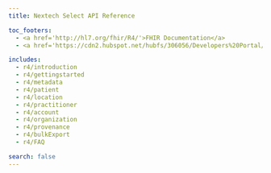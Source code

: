 ```yaml
---
title: Nextech Select API Reference

toc_footers:
  - <a href='http://hl7.org/fhir/R4/'>FHIR Documentation</a>
  - <a href='https://cdn2.hubspot.net/hubfs/306056/Developers%20Portal/Nextech%20API%20Terms%20and%20Conditions%20Agreement%20Document.pdf'>Terms of Use</a>

includes:
  - r4/introduction
  - r4/gettingstarted
  - r4/metadata
  - r4/patient
  - r4/location
  - r4/practitioner
  - r4/account
  - r4/organization
  - r4/provenance
  - r4/bulkExport
  - r4/FAQ

search: false
---
```

